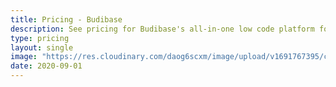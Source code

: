 ```yaml
---
title: Pricing - Budibase
description: See pricing for Budibase's all-in-one low code platform for building internal tools and automating business processes.
type: pricing
layout: single
image: "https://res.cloudinary.com/daog6scxm/image/upload/v1691767395/cms/pricing/per-creator-pricing.png"
date: 2020-09-01
---
```

